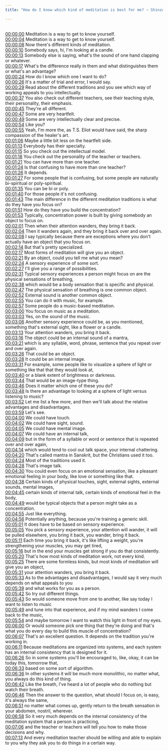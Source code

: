 ```yaml
---
title: "How do I know which kind of meditation is best for me? ~ Shinzen Young"

---
```

<br>[00:00:00](https://www.youtube.com/watch?v=u_6-NY2yA_k&t=0)   Meditation is a way to get to know yourself. 
<br>[00:00:04](https://www.youtube.com/watch?v=u_6-NY2yA_k&t=4)   Meditation is a way to get to know yourself. 
<br>[00:00:08](https://www.youtube.com/watch?v=u_6-NY2yA_k&t=8)   Now there's different kinds of meditation. 
<br>[00:00:10](https://www.youtube.com/watch?v=u_6-NY2yA_k&t=10)   Somebody says, hi, I'm looking at a candle. 
<br>[00:00:13](https://www.youtube.com/watch?v=u_6-NY2yA_k&t=13)   Somebody else is saying, what's the sound of one hand clapping or whatever. 
<br>[00:00:17](https://www.youtube.com/watch?v=u_6-NY2yA_k&t=17)   What's the difference really in them and what distinguishes them or what's an advantage? 
<br>[00:00:24](https://www.youtube.com/watch?v=u_6-NY2yA_k&t=24)   How do I know which one I want to do? 
<br>[00:00:26](https://www.youtube.com/watch?v=u_6-NY2yA_k&t=26)   It's a matter of trial and error, I would say. 
<br>[00:00:29](https://www.youtube.com/watch?v=u_6-NY2yA_k&t=29)   Read about the different traditions and you see which way of working appeals to you intellectually. 
<br>[00:00:37](https://www.youtube.com/watch?v=u_6-NY2yA_k&t=37)   You also check out different teachers, see their teaching style, their personality, their emphasis. 
<br>[00:00:45](https://www.youtube.com/watch?v=u_6-NY2yA_k&t=45)   They're all different. 
<br>[00:00:47](https://www.youtube.com/watch?v=u_6-NY2yA_k&t=47)   Some are very heartfelt. 
<br>[00:00:49](https://www.youtube.com/watch?v=u_6-NY2yA_k&t=49)   Some are very intellectually clear and precise. 
<br>[00:00:54](https://www.youtube.com/watch?v=u_6-NY2yA_k&t=54)   Like you? 
<br>[00:00:55](https://www.youtube.com/watch?v=u_6-NY2yA_k&t=55)   Yeah, I'm more the, as T.S. Eliot would have said, the sharp compassion of the healer's art. 
<br>[00:01:06](https://www.youtube.com/watch?v=u_6-NY2yA_k&t=66)   Maybe a little bit less on the heartfelt side. 
<br>[00:01:13](https://www.youtube.com/watch?v=u_6-NY2yA_k&t=73)   Everybody has their specialty. 
<br>[00:01:15](https://www.youtube.com/watch?v=u_6-NY2yA_k&t=75)   So you check out the intellectual model. 
<br>[00:01:18](https://www.youtube.com/watch?v=u_6-NY2yA_k&t=78)   You check out the personality of the teacher or teachers. 
<br>[00:01:21](https://www.youtube.com/watch?v=u_6-NY2yA_k&t=81)   You can have more than one teacher. 
<br>[00:01:24](https://www.youtube.com/watch?v=u_6-NY2yA_k&t=84)   Is that confusing to have more than one teacher? 
<br>[00:01:26](https://www.youtube.com/watch?v=u_6-NY2yA_k&t=86)   It depends. 
<br>[00:01:27](https://www.youtube.com/watch?v=u_6-NY2yA_k&t=87)   For some people that is confusing, but some people are naturally bi-spiritual or poly-spiritual. 
<br>[00:01:35](https://www.youtube.com/watch?v=u_6-NY2yA_k&t=95)   You can be bi or poly. 
<br>[00:01:40](https://www.youtube.com/watch?v=u_6-NY2yA_k&t=100)   For those people it's not confusing. 
<br>[00:01:43](https://www.youtube.com/watch?v=u_6-NY2yA_k&t=103)   The main difference in the different meditation traditions is what do they have you focus on? 
<br>[00:01:51](https://www.youtube.com/watch?v=u_6-NY2yA_k&t=111)   How do they have you build the concentration? 
<br>[00:01:53](https://www.youtube.com/watch?v=u_6-NY2yA_k&t=113)   Typically, concentration power is built by giving somebody an object to focus on. 
<br>[00:02:01](https://www.youtube.com/watch?v=u_6-NY2yA_k&t=121)   Then when their attention wanders, they bring it back. 
<br>[00:02:04](https://www.youtube.com/watch?v=u_6-NY2yA_k&t=124)   Then it wanders again, and they bring it back over and over again. 
<br>[00:02:08](https://www.youtube.com/watch?v=u_6-NY2yA_k&t=128)   I say typically because there are exceptions where you don't actually have an object that you focus on. 
<br>[00:02:14](https://www.youtube.com/watch?v=u_6-NY2yA_k&t=134)   But that's pretty specialized. 
<br>[00:02:17](https://www.youtube.com/watch?v=u_6-NY2yA_k&t=137)   Most forms of meditation will give you an object. 
<br>[00:02:21](https://www.youtube.com/watch?v=u_6-NY2yA_k&t=141)   By an object, could you tell me what you mean? 
<br>[00:02:24](https://www.youtube.com/watch?v=u_6-NY2yA_k&t=144)   A sensory experience of some sort. 
<br>[00:02:27](https://www.youtube.com/watch?v=u_6-NY2yA_k&t=147)   I'll give you a range of possibilities. 
<br>[00:02:31](https://www.youtube.com/watch?v=u_6-NY2yA_k&t=151)   Typical sensory experiences a person might focus on are the physical sensations of breathing, 
<br>[00:02:38](https://www.youtube.com/watch?v=u_6-NY2yA_k&t=158)   which would be a body sensation that is specific and physical. 
<br>[00:02:47](https://www.youtube.com/watch?v=u_6-NY2yA_k&t=167)   The physical sensation of breathing is one common object. 
<br>[00:02:52](https://www.youtube.com/watch?v=u_6-NY2yA_k&t=172)   External sound is another common object. 
<br>[00:02:55](https://www.youtube.com/watch?v=u_6-NY2yA_k&t=175)   You can do it with music, for example. 
<br>[00:02:57](https://www.youtube.com/watch?v=u_6-NY2yA_k&t=177)   Some people do a music-based meditation. 
<br>[00:03:00](https://www.youtube.com/watch?v=u_6-NY2yA_k&t=180)   You focus on music as a meditation. 
<br>[00:03:03](https://www.youtube.com/watch?v=u_6-NY2yA_k&t=183)   Yes, on the sound of the music. 
<br>[00:03:06](https://www.youtube.com/watch?v=u_6-NY2yA_k&t=186)   Another sensory experience could be, as you mentioned, something that's external sight, like a flower or a candle. 
<br>[00:03:13](https://www.youtube.com/watch?v=u_6-NY2yA_k&t=193)   Your attention wanders, you bring it back. 
<br>[00:03:16](https://www.youtube.com/watch?v=u_6-NY2yA_k&t=196)   The object could be an internal sound of a mantra, 
<br>[00:03:21](https://www.youtube.com/watch?v=u_6-NY2yA_k&t=201)   which is any syllable, word, phrase, sentence that you repeat over and over again. 
<br>[00:03:26](https://www.youtube.com/watch?v=u_6-NY2yA_k&t=206)   That could be an object. 
<br>[00:03:28](https://www.youtube.com/watch?v=u_6-NY2yA_k&t=208)   It could be an internal image. 
<br>[00:03:31](https://www.youtube.com/watch?v=u_6-NY2yA_k&t=211)   For example, some people like to visualize a sphere of light or something like that that they would look at, 
<br>[00:03:40](https://www.youtube.com/watch?v=u_6-NY2yA_k&t=220)   or a blank extent of brightness or darkness. 
<br>[00:03:44](https://www.youtube.com/watch?v=u_6-NY2yA_k&t=224)   That would be an image-type thing. 
<br>[00:03:46](https://www.youtube.com/watch?v=u_6-NY2yA_k&t=226)   Does it matter which one of these you do? 
<br>[00:03:48](https://www.youtube.com/watch?v=u_6-NY2yA_k&t=228)   Is there an advantage to looking at a sphere of light versus listening to music? 
<br>[00:03:52](https://www.youtube.com/watch?v=u_6-NY2yA_k&t=232)   Let me list a few more, and then we'll talk about the relative advantages and disadvantages. 
<br>[00:03:59](https://www.youtube.com/watch?v=u_6-NY2yA_k&t=239)   Let's see. 
<br>[00:04:00](https://www.youtube.com/watch?v=u_6-NY2yA_k&t=240)   We could have touch. 
<br>[00:04:02](https://www.youtube.com/watch?v=u_6-NY2yA_k&t=242)   We could have sight, sound. 
<br>[00:04:05](https://www.youtube.com/watch?v=u_6-NY2yA_k&t=245)   We could have mental image. 
<br>[00:04:07](https://www.youtube.com/watch?v=u_6-NY2yA_k&t=247)   We could have an internal talk, 
<br>[00:04:09](https://www.youtube.com/watch?v=u_6-NY2yA_k&t=249)   but in the form of a syllable or word or sentence that is repeated over and over again, 
<br>[00:04:14](https://www.youtube.com/watch?v=u_6-NY2yA_k&t=254)   which would tend to cool out talk space, your internal chattering. 
<br>[00:04:20](https://www.youtube.com/watch?v=u_6-NY2yA_k&t=260)   That's called mantra in Sanskrit, but the Christians used it too. 
<br>[00:04:24](https://www.youtube.com/watch?v=u_6-NY2yA_k&t=264)   Most of the traditions used it. 
<br>[00:04:28](https://www.youtube.com/watch?v=u_6-NY2yA_k&t=268)   That's image talk. 
<br>[00:04:30](https://www.youtube.com/watch?v=u_6-NY2yA_k&t=270)   You could even focus on an emotional sensation, like a pleasant emotional feeling in your body, like love or something like that. 
<br>[00:04:38](https://www.youtube.com/watch?v=u_6-NY2yA_k&t=278)   Certain kinds of physical touches, sight, external sights, external sounds, mental images, 
<br>[00:04:45](https://www.youtube.com/watch?v=u_6-NY2yA_k&t=285)   certain kinds of internal talk, certain kinds of emotional feel in the body, 
<br>[00:04:49](https://www.youtube.com/watch?v=u_6-NY2yA_k&t=289)   would be typical objects that a person might take as a concentration. 
<br>[00:04:55](https://www.youtube.com/watch?v=u_6-NY2yA_k&t=295)   Just like everything. 
<br>[00:04:56](https://www.youtube.com/watch?v=u_6-NY2yA_k&t=296)   Potentially anything, because you're training a generic skill. 
<br>[00:05:01](https://www.youtube.com/watch?v=u_6-NY2yA_k&t=301)   It does have to be based on sensory experience. 
<br>[00:05:05](https://www.youtube.com/watch?v=u_6-NY2yA_k&t=305)   You pick a sensory experience, your attention will wander, it will be pulled elsewhere, you bring it back, you wander, bring it back. 
<br>[00:05:11](https://www.youtube.com/watch?v=u_6-NY2yA_k&t=311)   Each time you bring it back, it's like lifting a weight, you're strengthening your muscles, you may get tired, 
<br>[00:05:16](https://www.youtube.com/watch?v=u_6-NY2yA_k&t=316)   but in the end your muscles get strong if you do that consistently. 
<br>[00:05:20](https://www.youtube.com/watch?v=u_6-NY2yA_k&t=320)   That's how most kinds of meditation work, not every kind. 
<br>[00:05:25](https://www.youtube.com/watch?v=u_6-NY2yA_k&t=325)   There are some formless kinds, but most kinds of meditation will give you an object, 
<br>[00:05:31](https://www.youtube.com/watch?v=u_6-NY2yA_k&t=331)   your attention wanders, you bring it back. 
<br>[00:05:33](https://www.youtube.com/watch?v=u_6-NY2yA_k&t=333)   As to the advantages and disadvantages, I would say it very much depends on what appeals to you 
<br>[00:05:39](https://www.youtube.com/watch?v=u_6-NY2yA_k&t=339)   and what works for you as a person. 
<br>[00:05:42](https://www.youtube.com/watch?v=u_6-NY2yA_k&t=342)   So try out different things. 
<br>[00:05:43](https://www.youtube.com/watch?v=u_6-NY2yA_k&t=343)   So would someone move from one to another, like say today I want to listen to music 
<br>[00:05:49](https://www.youtube.com/watch?v=u_6-NY2yA_k&t=349)   and tune into that experience, and if my mind wanders I come back to the music, 
<br>[00:05:54](https://www.youtube.com/watch?v=u_6-NY2yA_k&t=354)   and maybe tomorrow I want to watch this light in front of my eyes. 
<br>[00:06:00](https://www.youtube.com/watch?v=u_6-NY2yA_k&t=360)   Or would someone pick one thing that they're doing and that's what you do every day to build this muscle of concentration? 
<br>[00:06:07](https://www.youtube.com/watch?v=u_6-NY2yA_k&t=367)   That's an excellent question. It depends on the tradition you're working in. 
<br>[00:06:11](https://www.youtube.com/watch?v=u_6-NY2yA_k&t=371)   Because meditations are organized into systems, and each system has an internal consistency that is designed for it. 
<br>[00:06:26](https://www.youtube.com/watch?v=u_6-NY2yA_k&t=386)   So in some systems you'll be encouraged to, like, okay, it can be today this, tomorrow that, 
<br>[00:06:33](https://www.youtube.com/watch?v=u_6-NY2yA_k&t=393)   based on some sort of algorithm. 
<br>[00:06:36](https://www.youtube.com/watch?v=u_6-NY2yA_k&t=396)   In other systems it will be much more monolithic, no matter what, you always do this kind of thing. 
<br>[00:06:42](https://www.youtube.com/watch?v=u_6-NY2yA_k&t=402)   Like the breath, I've heard a lot of people who do nothing but watch their breath. 
<br>[00:06:46](https://www.youtube.com/watch?v=u_6-NY2yA_k&t=406)   Then the answer to the question, what should I focus on, is easy, it's always the same, 
<br>[00:06:51](https://www.youtube.com/watch?v=u_6-NY2yA_k&t=411)   no matter what comes up, gently return to the breath sensation in your abdomen, nostril, wherever. 
<br>[00:06:58](https://www.youtube.com/watch?v=u_6-NY2yA_k&t=418)   So it very much depends on the internal consistency of the meditation system that a person is practicing, 
<br>[00:07:06](https://www.youtube.com/watch?v=u_6-NY2yA_k&t=426)   and the teacher or teachers will tell you how to make those decisions and why. 
<br>[00:07:13](https://www.youtube.com/watch?v=u_6-NY2yA_k&t=433)   And every meditation teacher should be willing and able to explain to you why they ask you to do things in a certain way. 
<br>